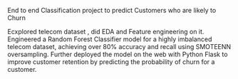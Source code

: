 End to end Classification project to predict Customers who are likely to Churn

Ecxplored telecom dataset , did EDA and Feature engineering on it.
Engineered a Random Forest Classifier model for a highly imbalanced telecom dataset, achieving over 80% accuracy and recall using SMOTEENN oversampling.
Further deployed the model on the web with Python Flask to improve customer retention by predicting the probability of churn for a customer.
